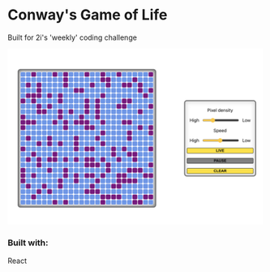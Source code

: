# Conway's Game of Life
Built for 2i's 'weekly' coding challenge

![GoL](/GoL.png)

### Built with:
React

